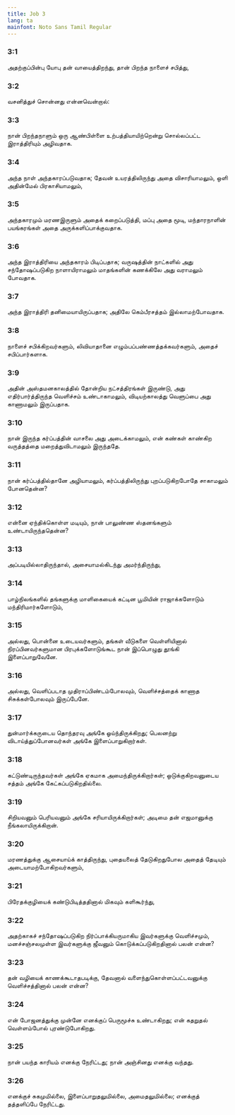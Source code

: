 ```yaml
---
title: Job 3
lang: ta
mainfont: Noto Sans Tamil Regular
---
```


###  3:1

அதற்குப்பின்பு யோபு தன் வாயைத்திறந்து, தான் பிறந்த நாளைச் சபித்து,

###  3:2

வசனித்துச் சொன்னது என்னவென்றால்:

###  3:3

நான் பிறந்தநாளும் ஒரு ஆண்பிள்ளை உற்பத்தியாயிற்றென்று சொல்லப்பட்ட இராத்திரியும் அழிவதாக.

###  3:4

அந்த நாள் அந்தகாரப்படுவதாக; தேவன் உயரத்திலிருந்து அதை விசாரியாமலும், ஒளி அதின்மேல் பிரகாசியாமலும்,

###  3:5

அந்தகாரமும் மரணஇருளும் அதைக் கறைப்படுத்தி, மப்பு அதை மூடி, மந்தாரநாளின் பயங்கரங்கள் அதை அருக்களிப்பாக்குவதாக.

###  3:6

அந்த இராத்திரியை அந்தகாரம் பிடிப்பதாக; வருஷத்தின் நாட்களில் அது சந்தோஷப்படுகிற நாளாயிராமலும் மாதங்களின் கணக்கிலே அது வராமலும் போவதாக.

###  3:7

அந்த இராத்திரி தனிமையாயிருப்பதாக; அதிலே கெம்பீரசத்தம் இல்லாமற்போவதாக.

###  3:8

நாளைச் சபிக்கிறவர்களும், லிவியாதானை எழும்பப்பண்ணத்தக்கவர்களும், அதைச் சபிப்பார்களாக.

###  3:9

அதின் அஸ்தமனகாலத்தில் தோன்றிய நட்சத்திரங்கள் இருண்டு, அது எதிர்பார்த்திருந்த வெளிச்சம் உண்டாகாமலும், விடியற்காலத்து வெளுப்பை அது காணாமலும் இருப்பதாக.

###  3:10

நான் இருந்த கர்ப்பத்தின் வாசலை அது அடைக்காமலும், என் கண்கள் காண்கிற வருத்தத்தை மறைத்துவிடாமலும் இருந்ததே.

###  3:11

நான் கர்ப்பத்தில்தானே அழியாமலும், கர்ப்பத்திலிருந்து புறப்படுகிறபோதே சாகாமலும் போனதென்ன?

###  3:12

என்னை ஏந்திக்கொள்ள மடியும், நான் பாலுண்ண ஸ்தனங்களும் உண்டாயிருந்ததென்ன?

###  3:13

அப்படியில்லாதிருந்தால், அசையாமல்கிடந்து அமர்ந்திருந்து,

###  3:14

பாழ்நிலங்களில் தங்களுக்கு மாளிகையைக் கட்டின பூமியின் ராஜாக்களோடும் மந்திரிமார்களோடும்,

###  3:15

அல்லது, பொன்னை உடையவர்களும், தங்கள் வீடுகளை வெள்ளியினால் நிரப்பினவர்களுமான பிரபுக்களோடுங்கூட நான் இப்பொழுது தூங்கி இளைப்பாறுவேனே.

###  3:16

அல்லது, வெளிப்படாத முதிராப்பிண்டம்போலவும், வெளிச்சத்தைக் காணாத சிசுக்கள்போலவும் இருப்பேனே.

###  3:17

துன்மார்க்கருடைய தொந்தரவு அங்கே ஓய்ந்திருக்கிறது; பெலனற்று விடாய்த்துப்போனவர்கள் அங்கே இளைப்பாறுகிறார்கள்.

###  3:18

கட்டுண்டிருந்தவர்கள் அங்கே ஏகமாக அமைந்திருக்கிறார்கள்; ஒடுக்குகிறவனுடைய சத்தம் அங்கே கேட்கப்படுகிறதில்லை.

###  3:19

சிறியவனும் பெரியவனும் அங்கே சரியாயிருக்கிறார்கள்; அடிமை தன் எஜமானுக்கு நீங்கலாயிருக்கிறான்.

###  3:20

மரணத்துக்கு ஆசையாய்க் காத்திருந்து, புதையலைத் தேடுகிறதுபோல அதைத் தேடியும் அடையாமற்போகிறவர்களும்,

###  3:21

பிரேதக்குழியைக் கண்டுபிடித்ததினால் மிகவும் களிகூர்ந்து,

###  3:22

அதற்காகச் சந்தோஷப்படுகிற நிர்ப்பாக்கியருமாகிய இவர்களுக்கு வெளிச்சமும், மனச்சஞ்சலமுள்ள இவர்களுக்கு ஜீவனும் கொடுக்கப்படுகிறதினால் பலன் என்ன?

###  3:23

தன் வழியைக் காணக்கூடாதபடிக்கு, தேவனால் வளைந்துகொள்ளப்பட்டவனுக்கு வெளிச்சத்தினால் பலன் என்ன?

###  3:24

என் போஜனத்துக்கு முன்னே எனக்குப் பெருமூச்சு உண்டாகிறது; என் கதறுதல் வெள்ளம்போல் புரண்டுபோகிறது.

###  3:25

நான் பயந்த காரியம் எனக்கு நேரிட்டது; நான் அஞ்சினது எனக்கு வந்தது.

###  3:26

எனக்குச் சுகமுமில்லை, இளைப்பாறுதலுமில்லை, அமைதலுமில்லை; எனக்குத் தத்தளிப்பே நேரிட்டது.

